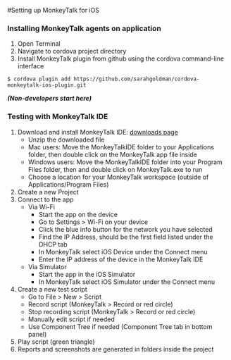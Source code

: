 #Setting up MonkeyTalk for iOS

### Installing MonkeyTalk agents on application 
 
1. Open Terminal
2. Navigate to cordova project directory 
3. Install MonkeyTalk plugin from github using the cordova command-line interface

```
$ cordova plugin add https://github.com/sarahgoldman/cordova-monkeytalk-ios-plugin.git
```

***(Non-developers start here)***
### Testing with MonkeyTalk IDE

1. Download and install MonkeyTalk IDE: [downloads page](https://www.cloudmonkeymobile.com/download/monkeytalk-community)
	- Unzip the downloaded file
	- Mac users: Move the MonkeyTalkIDE folder to your Applications folder, then double click on the MonkeyTalk app file inside
	- Windows users: Move the MonkeyTalkIDE folder into your Program Files folder, then and double click on MonkeyTalk.exe to run
	- Choose a location for your MonkeyTalk workspace (outside of Applications/Program Files)
2. Create a new Project
3. Connect to the app
	- Via Wi-Fi
		- Start the app on the device
		- Go to Settings > Wi-Fi on your device
		- Click the blue info button for the network you have selected
		- Find the IP Address, should be the first field listed under the DHCP tab
		- In MonkeyTalk select iOS Device under the Connect menu
		- Enter the IP address of the device in the MonkeyTalk IDE
	- Via Simulator
		- Start the app in the iOS Simulator
		- In MonkeyTalk select iOS Simulator under the Connect menu
4. Create a new test script
	- Go to File > New > Script
	- Record script (MonkeyTalk > Record or red circle)
	- Stop recording script (MonkeyTalk > Record or red circle)
	- Manually edit script if needed
	- Use Component Tree if needed (Component Tree tab in bottom panel)
5. Play script (green triangle)
6. Reports and screenshots are generated in folders inside the project